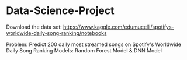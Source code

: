 # Data-Science-Project

Download the data set: https://www.kaggle.com/edumucelli/spotifys-worldwide-daily-song-ranking/notebooks

Problem: Predict 200 daily most streamed songs on Spotify's Worldwide Daily Song Ranking
Models: Random Forest Model & DNN Model
